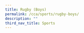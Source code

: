 ```yaml
---
title: Rugby (Boys)
permalink: /cca/sports/rugby-boys/
description: ""
third_nav_title: Sports
---
```

